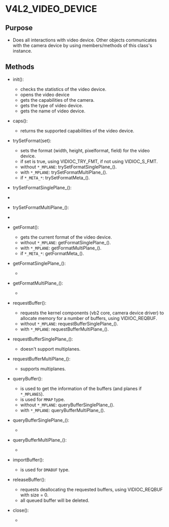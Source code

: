 # V4L2_VIDEO_DEVICE

## Purpose

- Does all interactions with video device. Other objects communicates with the camera device by using members/methods of this class's instance.

## Methods

- init():

    * checks the statistics of the video device.
    * opens the video device
    * gets the capabilities of the camera.
    * gets the type of video device.
    * gets the name of video device.  

- caps(): 

    * returns the supported capabilities of the video device.

- trySetFormat(set):

    * sets the format (width, height, pixelformat, field) for the video device.
    * if set is true, using VIDIOC_TRY_FMT, if not using VIDIOC_S_FMT.
    * without `*_MPLANE`: trySetFormatSinglePlane_().
    * with `*_MPLANE`: trySetFormatMultiPlane_().
    * if `*_META_*`: trySetFormatMeta_().

- trySetFormatSinglePlane_():

* 

- trySetFormatMultiPlane_():

* 

- getFormat():

    * gets the current format of the video device.
    * without `*_MPLANE`: getFormatSinglePlane_().
    * with `*_MPLANE`: getFormatMultiPlane_().
    * if `*_META_*`: getFormatMeta_().

- getFormatSinglePlane_():

    * 

- getFormatMultiPlane_():

    * 

- requestBuffer():

    * requests the kernel components (vb2 core, camera device driver) to allocate memory for a number of buffers, using VIDIOC_REQBUF.
    * without `*_MPLANE`: requestBufferSinglePlane_().
    * with `*_MPLANE`: requestBufferMultiPlane_().

- requestBufferSinglePlane_():

    * doesn't support multiplanes.

- requestBufferMultiPlane_():

    * supports multiplanes.

- queryBuffer():

    * is used to get the information of the buffers (and planes if `*_MPLANES`).
    * is used for `MMAP` type.
    * without `*_MPLANE`: queryBufferSinglePlane_().
    * with `*_MPLANE`: queryBufferMultiPlane_().

- queryBufferSinglePlane_():

    *

- queryBufferMultiPlane_():

    *

- importBuffer():

    * is used for `DMABUF` type.


- releaseBuffer():

    * requests deallocating the requested buffers, using VIDIOC_REQBUF with size = 0.
    * all queued buffer will be deleted.

- close():

    * 